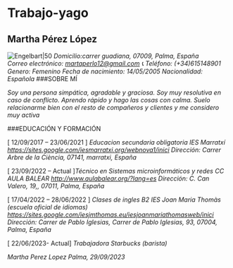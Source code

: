 # Trabajo-yago
## Martha Pérez López
![Engelbart|50](https://img.asmedia.epimg.net/resizer/M5CWBbFD5ta2JJp2Ttxg7kF-DDw=/1200x1200/cloudfront-eu-central-1.images.arcpublishing.com/diarioas/DYMI4ZTZNJAYFASLDVXKCY5AGE.jfif)
*Domicilio:carrer guadiana, 07009, Palma, España*    
*Correo electrónico: martaperlo12@gmail.com      :telephone_receiver: Teléfono: (+34)615148901* 
*Genero: Femenino     Fecha de nacimiento: 14/05/2005       Nacionalidad: Española*
###SOBRE MÍ

*Soy una persona simpática, agradable y graciosa. Soy muy resolutiva en caso de conflicto.* 
*Aprendo rápido y hago las cosas con calma. Suelo relacionarme bien con el resto de compañeros y*
*clientes y me considero muy activa*

###EDUCACIÓN Y FORMACIÓN

[ 12/09/2017 – 23/06/2021 ] *Educacion secundaria obligatoria*
*IES Marratxí https://sites.google.com/iesmarratxi.org/webnova1/inici*
*Dirección: Carrer Arbre de la Ciència, 07141, marratxi, España*

[ 23/09/2022 – Actual ]*Técnico en Sistemas microinformáticos y redes*
*CC AULA BALEAR http://www.aulabalear.org/?lang=es*
*Dirección: C. Can Valero, 19,, 07011, Palma, España*

[ 17/04/2022 – 28/06/2022 ] *Clases de ingles B2*
*IES Joan Maria Thomàs (escuela oficial de idiomas) https://sites.google.com/iesjmthomas.eu/iesjoanmariathomasweb/inici*
*Dirección: Carrer de Pablo Iglesias, Carrer de Pablo Iglesias, 93, 07004, Palma, España*

[ 22/06/2023- Actual] *Trabajadora Starbucks (barista)*


*Martha Perez Lopez*
*Palma, 29/09/2023*
